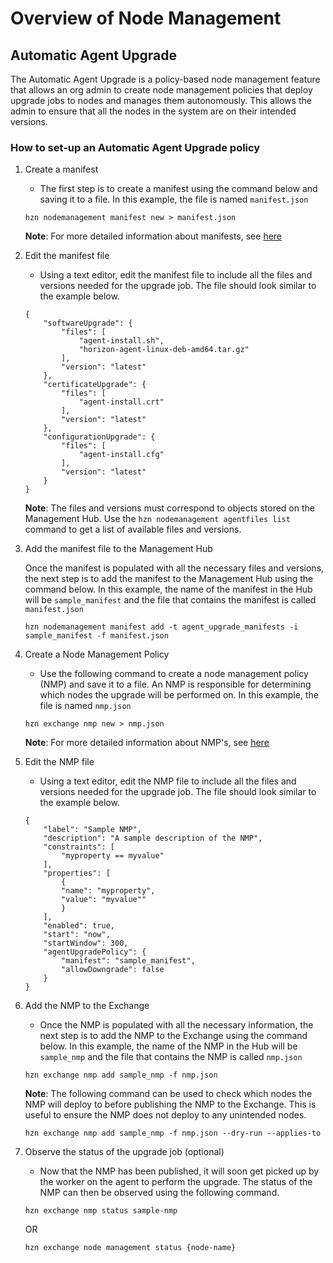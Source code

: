 # Overview of Node Management

## Automatic Agent Upgrade

The Automatic Agent Upgrade is a policy-based node management feature that allows an org admin to create node management policies that deploy upgrade jobs to nodes and manages them autonomously. This allows the admin to ensure that all the nodes in the system are on their intended versions.

### How to set-up an Automatic Agent Upgrade policy

1. Create a manifest
    - The first step is to create a manifest using the command below and saving it to a file. In this example, the file is named `manifest.json`
    ```
    hzn nodemanagement manifest new > manifest.json
    ```
    **Note**: For more detailed information about manifests, see [here](./agentfile_manifest.md)

2. Edit the manifest file
    - Using a text editor, edit the manifest file to include all the files and versions needed for the upgrade job. The file should look similar to the example below.
    ```
    {
        "softwareUpgrade": {
            "files": [
                "agent-install.sh",
                "horizon-agent-linux-deb-amd64.tar.gz"
            ],
            "version": "latest"
        },
        "certificateUpgrade": {
            "files": [
                "agent-install.crt"
            ],
            "version": "latest"
        },
        "configurationUpgrade": {
            "files": [
                "agent-install.cfg"
            ],
            "version": "latest"
        }
    }
    ```
    **Note**: The files and versions must correspond to objects stored on the Management Hub. Use the `hzn nodemanagement agentfiles list` command to get a list of available files and versions.

3. Add the manifest file to the Management Hub

    Once the manifest is populated with all the necessary files and versions, the next step is to add the manifest to the Management Hub using the command below. In this example, the name of the manifest in the Hub will be `sample_manifest` and the file that contains the manifest is called `manifest.json`  
    ```
    hzn nodemanagement manifest add -t agent_upgrade_manifests -i sample_manifest -f manifest.json
    ```
  

4. Create a Node Management Policy
    - Use the following command to create a node management policy (NMP) and save it to a file. An NMP is responsible for determining which nodes the upgrade will be performed on. In this example, the file is named `nmp.json`
    ```
    hzn exchange nmp new > nmp.json
    ```
    **Note**: For more detailed information about NMP's, see [here](./node_management_policy.md)

5. Edit the NMP file
    - Using a text editor, edit the NMP file to include all the files and versions needed for the upgrade job. The file should look similar to the example below.
    ```
    {
        "label": "Sample NMP",
        "description": "A sample description of the NMP",
        "constraints": [
            "myproperty == myvalue"
        ],
        "properties": [
            {
            "name": "myproperty",
            "value": "myvalue""
            }
        ],
        "enabled": true,
        "start": "now",
        "startWindow": 300,
        "agentUpgradePolicy": {
            "manifest": "sample_manifest",
            "allowDowngrade": false
        }
    }
    ```

6. Add the NMP to the Exchange
    - Once the NMP is populated with all the necessary information, the next step is to add the NMP to the Exchange using the command below. In this example, the name of the NMP in the Hub will be `sample_nmp` and the file that contains the NMP is called `nmp.json` 
    ```
    hzn exchange nmp add sample_nmp -f nmp.json
    ```
    **Note**: The following command can be used to check which nodes the NMP will deploy to before publishing the NMP to the Exchange. This is useful to ensure the NMP does not deploy to any unintended nodes.
    ```
    hzn exchange nmp add sample_nmp -f nmp.json --dry-run --applies-to
    ```

7. Observe the status of the upgrade job (optional)
    - Now that the NMP has been published, it will soon get picked up by the worker on the agent to perform the upgrade. The status of the NMP can then be observed using the following command.
    ```
    hzn exchange nmp status sample-nmp
    ```
    OR
    ```
    hzn exchange node management status {node-name}
    ```
